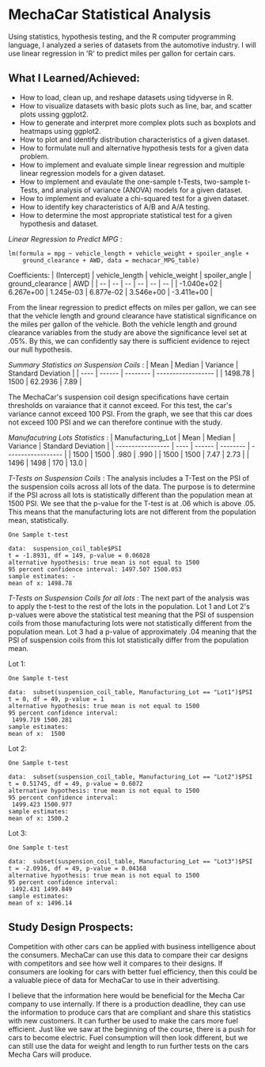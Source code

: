 # MechaCar Statistical Analysis
Using statistics, hypothesis testing, and the R computer programming language, I analyzed a series of datasets from the automotive industry. I will use linear regression in 'R' to predict miles per gallon for certain cars. 

## What I Learned/Achieved:
- How to load, clean up, and reshape datasets using tidyverse in R.
- How to visualize datasets with basic plots such as line, bar, and scatter plots ussing ggplot2.
- How to generate and interpret more complex plots such as boxplots and heatmaps using ggplot2.
- How to plot and identify distribution characteristics of a given dataset.
- How to formulate null and alternative hypothesis tests for a given data problem.
- How to implement and evaluate simple linear regression and multiple linear regression models for a given dataset.
- How to implement and evaulate the one-sample t-Tests, two-sample t-Tests, and analysis of variance (ANOVA) models for a given dataset.
- How to implement and evaluate a chi-squared test for a given dataset.
- How to identify key characteristics of A/B and A/A testing.
- How to determine the most appropriate statistical test for a given hypothesis and dataset.

*Linear Regression to Predict MPG* : 

```Call:
lm(formula = mpg ~ vehicle_length + vehicle_weight + spoiler_angle + 
    ground_clearance + AWD, data = mechacar_MPG_table)
```

Coefficients: 
|  (Intercept)  |  vehicle_length  |  vehicle_weight  |   spoiler_angle | ground_clearance  |   AWD  |
| -- | -- | -- | -- | -- | -- |
|    -1.040e+02   |      6.267e+00    |     1.245e-03    |     6.877e-02   |      3.546e+00     |   -3.411e+00 |

From the linear regression to predict effects on miles per gallon, we can see that the vehicle length and ground clearance have statistical significance on the miles per gallon of the vehicle. Both the vehicle length and ground clearance variables from the study are above the significance level set at .05%. By this, we can confidently say there is sufficient evidence to reject our null hypothesis.

*Summary Statistics on Suspension Coils* :
| Mean | Median | Variance | Standard Deviation |
| ---- | ------ | -------- | ------------------ |
| 1498.78 | 1500 | 62.2936 | 7.89 |

The MechaCar's suspension coil design specifications have certain thresholds on varaiance that it cannot exceed. For this test, the car's variance cannot exceed 100 PSI. From the graph, we see that this car does not exceed 100 PSI and we can therefore continue with the study.

_Manufacutring Lots Statistics_ :
| Manufacturing_Lot | Mean | Median | Variance | Standard Deviation |
| ----------------- | ---- | ------ | -------- | ------------------ |
| 1500 | 1500 | .980 | .990 |
| 1500 | 1500 | 7.47 | 2.73 |
| 1496 | 1498 | 170  | 13.0 |

*T-Tests on Suspension Coils* :
The analysis includes a T-Test on the PSI of the suspension coils across all lots of the data. The purpose is to determine if the PSI across all lots is statistically different than the population mean at 1500 PSI. We see that the p-value for the T-test is at .06 which is above .05. This means that the manufacturing lots are not different from the population mean, statistically. 

```
One Sample t-test

data:  suspension_coil_table$PSI
t = -1.8931, df = 149, p-value = 0.06028
alternative hypothesis: true mean is not equal to 1500
95 percent confidence interval: 1497.507 1500.053
sample estimates: - 
mean of x: 1498.78 
```
*T-Tests on Suspension Coils for all lots* :
The next part of the analysis was to apply the t-test to the rest of the lots in the population. Lot 1 and Lot 2's p-values were above the statistical test meaning that the PSI of suspension coils from those manufacturing lots were not statistically different from the population mean. Lot 3 had a p-value of approximately .04 meaning that the PSI of suspension coils from this lot statistically differ from the population mean. 

Lot 1:
```
One Sample t-test

data:  subset(suspension_coil_table, Manufacturing_Lot == "Lot1")$PSI
t = 0, df = 49, p-value = 1
alternative hypothesis: true mean is not equal to 1500
95 percent confidence interval:
 1499.719 1500.281
sample estimates:
mean of x:  1500 
```
Lot 2:
```
One Sample t-test

data:  subset(suspension_coil_table, Manufacturing_Lot == "Lot2")$PSI
t = 0.51745, df = 49, p-value = 0.6072
alternative hypothesis: true mean is not equal to 1500
95 percent confidence interval:
 1499.423 1500.977
sample estimates:
mean of x: 1500.2 
```
Lot 3: 
```
One Sample t-test

data:  subset(suspension_coil_table, Manufacturing_Lot == "Lot3")$PSI
t = -2.0916, df = 49, p-value = 0.04168
alternative hypothesis: true mean is not equal to 1500
95 percent confidence interval:
 1492.431 1499.849
sample estimates:
mean of x: 1496.14 
```

## Study Design Prospects:
Competition with other cars can be applied with business intelligence about the consumers. MechaCar can use this data to compare their car designs with competitors and see how well it compares to their designs. If consumers are looking for cars with better fuel efficiency, then this could be a valuable piece of data for MechaCar to use in their advertising.

I believe that the information here would be beneficial for the Mecha Car company to use internally. If there is a production deadline, they can use the information to produce cars that are compliant and share this statistics with new customers. It can further be used to make the cars more fuel efficient. Just like we saw at the beginning of the course, there is a push for cars to become electric. Fuel consumption will then look different, but we can still use the data for weight and length to run further tests on the cars Mecha Cars will produce.
